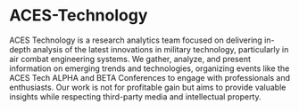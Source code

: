 # ACES-Technology
ACES Technology is a research analytics team focused on delivering in-depth analysis of the latest innovations in military technology, particularly in air combat engineering systems. We gather, analyze, and present information on emerging trends and technologies, organizing events like the ACES Tech ALPHA and BETA Conferences to engage with professionals and enthusiasts. Our work is not for profitable gain but aims to provide valuable insights while respecting third-party media and intellectual property.

